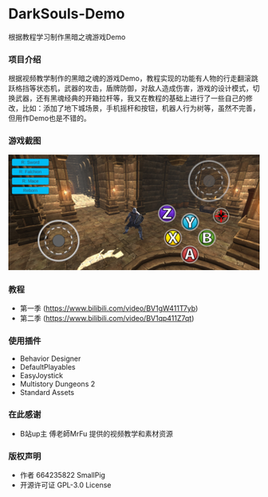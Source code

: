 # DarkSouls-Demo
根据教程学习制作黑暗之魂游戏Demo

### 项目介绍
根据视频教学制作的黑暗之魂的游戏Demo，教程实现的功能有人物的行走翻滚跳跃格挡等状态机，武器的攻击，盾牌防御，对敌人造成伤害，游戏的设计模式，切换武器，还有黑魂经典的开箱拉杆等，我又在教程的基础上进行了一些自己的修改，比如：添加了地下城场景，手机摇杆和按钮，机器人行为树等，虽然不完善，但用作Demo也是不错的。

### 游戏截图
<img src="https://github.com/664235822/DarkSouls-Demo/raw/master/img/img.jpg" />

### 教程
* 第一季 (https://www.bilibili.com/video/BV1gW411T7yb)
* 第二季 (https://www.bilibili.com/video/BV1qp411Z7qt)

### 使用插件
* Behavior Designer
* DefaultPlayables
* EasyJoystick
* Multistory Dungeons 2
* Standard Assets

### 在此感谢
* B站up主 傅老師MrFu 提供的视频教学和素材资源

### 版权声明
* 作者 664235822 SmallPig
* 开源许可证 GPL-3.0 License
